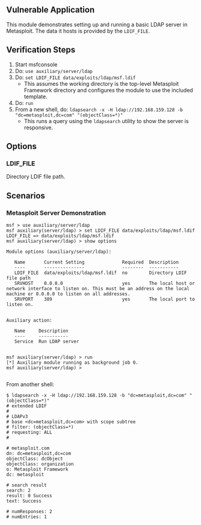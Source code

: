 ## Vulnerable Application
This module demonstrates setting up and running a basic LDAP server in Metasploit. The data it hosts is provided by the
`LDIF_FILE`.

## Verification Steps

1. Start msfconsole
1. Do: `use auxiliary/server/ldap`
1. Do: `set LDIF_FILE data/exploits/ldap/msf.ldif`
    * This assumes the working directory is the top-level Metasploit Framework directory and configures the module to
      use the included template.
1. Do: `run`
1. From a new shell, do: `ldapsearch -x -H ldap://192.168.159.128 -b "dc=metasploit,dc=com" "(objectClass=*)"`
    * This runs a query using the `ldapsearch` utility to show the server is responsive. 

## Options

### LDIF_FILE

Directory LDIF file path.

## Scenarios

### Metasploit Server Demonstration

```
msf > use auxiliary/server/ldap
msf auxiliary(server/ldap) > set LDIF_FILE data/exploits/ldap/msf.ldif
LDIF_FILE => data/exploits/ldap/msf.ldif
msf auxiliary(server/ldap) > show options 

Module options (auxiliary/server/ldap):

   Name       Current Setting              Required  Description
   ----       ---------------              --------  -----------
   LDIF_FILE  data/exploits/ldap/msf.ldif  no        Directory LDIF file path
   SRVHOST    0.0.0.0                      yes       The local host or network interface to listen on. This must be an address on the local machine or 0.0.0.0 to listen on all addresses.
   SRVPORT    389                          yes       The local port to listen on.


Auxiliary action:

   Name     Description
   ----     -----------
   Service  Run LDAP server


msf auxiliary(server/ldap) > run
[*] Auxiliary module running as background job 0.
msf auxiliary(server/ldap) > 


```

From another shell:

```
$ ldapsearch -x -H ldap://192.168.159.128 -b "dc=metasploit,dc=com" "(objectClass=*)"
# extended LDIF
#
# LDAPv3
# base <dc=metasploit,dc=com> with scope subtree
# filter: (objectClass=*)
# requesting: ALL
#

# metasploit.com
dn: dc=metasploit,dc=com
objectClass: dcObject
objectClass: organization
o: Metasploit Framework
dc: metasploit

# search result
search: 2
result: 0 Success
text: Success

# numResponses: 2
# numEntries: 1

```
